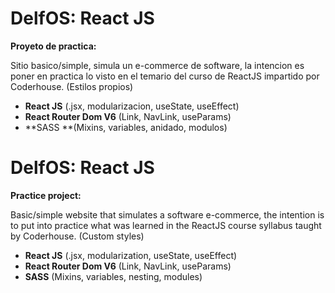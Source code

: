 # DelfOS: React JS
**Proyeto de practica:**

Sitio basico/simple, simula  un e-commerce de software, la intencion es poner en practica lo visto en el temario del curso de ReactJS impartido por Coderhouse. (Estilos propios)

-   **React JS** (.jsx, modularizacion, useState, useEffect)
-   **React Router Dom V6** (Link, NavLink, useParams)
-   **SASS **(Mixins, variables, anidado, modulos)





# DelfOS: React JS

**Practice project:**

Basic/simple website that simulates a software e-commerce, the intention is to put into practice what was learned in the ReactJS course syllabus taught by Coderhouse. (Custom styles)

-    **React JS** (.jsx, modularization, useState, useEffect)
-    **React Router Dom V6** (Link, NavLink, useParams)
-   **SASS** (Mixins, variables, nesting, modules)